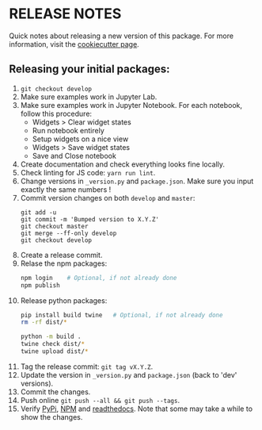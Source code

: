 # RELEASE NOTES
Quick notes about releasing a new version of this package.
For more information, visit the [cookiecutter page](https://github.com/jupyter-widgets/widget-ts-cookiecutter).


## Releasing your initial packages:

1. `git checkout develop`
1. Make sure examples work in Jupyter Lab.
1. Make sure examples work in Jupyter Notebook.
   For each notebook, follow this procedure:
     - Widgets > Clear widget states
     - Run notebook entirely
     - Setup widgets on a nice view
     - Widgets > Save widget states
     - Save and Close notebook
1. Create documentation and check everything looks fine locally.
1. Check linting for JS code: `yarn run lint`.
1. Change versions in `_version.py` and `package.json`.
   Make sure you input exactly the same numbers !
1. Commit version changes on both `develop` and `master`:
   ```
   git add -u
   git commit -m 'Bumped version to X.Y.Z'
   git checkout master
   git merge --ff-only develop
   git checkout develop
   ```
1. Create a release commit.
1. Relase the npm packages:
   ```bash
   npm login    # Optional, if not already done
   npm publish
   ```
1. Release python packages:
   ```bash
   pip install build twine   # Optional, if not already done
   rm -rf dist/*

   python -m build .
   twine check dist/*
   twine upload dist/*
   ```
1. Tag the release commit: `git tag vX.Y.Z`.
1. Update the version in `_version.py` and `package.json` (back to 'dev' versions).
1. Commit the changes.
1. Push online `git push --all && git push --tags`.
1. Verify [PyPi](https://pypi.org/project/ibb), [NPM](https://www.npmjs.com/package/ibb) and [readthedocs](https://ibb.readthedocs.io).
   Note that some may take a while to show the changes.

